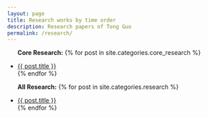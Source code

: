 ```yaml
---
layout: page
title: Research works by time order
description: Research papers of Tong Guo
permalink: /research/
---
```


<ul>

  <b>Core Research:</b>
  {% for post in site.categories.core_research %}
    <li>
        <a href="{{ post.url }}" title="{{ post.title }}">{{ post.title }}</a>
    </li>
  {% endfor %}
  
  <b>All Research:</b>
  {% for post in site.categories.research %}
    <li>
        <a href="{{ post.url }}" title="{{ post.title }}">{{ post.title }}</a>
    </li>
  {% endfor %}


</ul>
<meta name="google-site-verification" content="8NeXeopl0Y7RpgHgRilAMtTLuzHTNav3LpL8MA7lj1A" />
